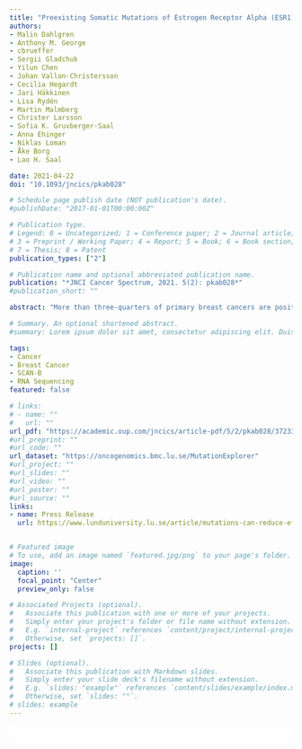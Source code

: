 ```yaml
---
title: "Preexisting Somatic Mutations of Estrogen Receptor Alpha (ESR1) in Early-Stage Primary Breast Cancer"
authors:
- Malin Dahlgren
- Anthony M. George
- cbrueffer
- Sergii Gladchuk
- Yilun Chen
- Johan Vallon-Christersson
- Cecilia Hegardt
- Jari Häkkinen
- Lisa Rydén
- Martin Malmberg
- Christer Larsson
- Sofia K. Gruvberger-Saal
- Anna Ehinger
- Niklas Loman
- Åke Borg
- Lao H. Saal

date: 2021-04-22
doi: "10.1093/jncics/pkab028"

# Schedule page publish date (NOT publication's date).
#publishDate: "2017-01-01T00:00:00Z"

# Publication type.
# Legend: 0 = Uncategorized; 1 = Conference paper; 2 = Journal article;
# 3 = Preprint / Working Paper; 4 = Report; 5 = Book; 6 = Book section;
# 7 = Thesis; 8 = Patent
publication_types: ["2"]

# Publication name and optional abbreviated publication name.
publication: "*JNCI Cancer Spectrum, 2021. 5(2): pkab028*"
#publication_short: ""

abstract: "More than three-quarters of primary breast cancers are positive for estrogen receptor alpha (ER; encoded by the gene *ESR1*), the most important factor for directing anti-estrogenic endocrine therapy (ET). Recently, mutations in *ESR1* were identified as acquired mechanisms of resistance to ET, found in 12% to 55% of metastatic breast cancers treated previously with ET. We analyzed 3217 population-based invasive primary (nonmetastatic) breast cancers (within the SCAN-B study, ClinicalTrials.gov NCT02306096), sampled from initial diagnosis prior to any treatment, for the presence of *ESR1* mutations using RNA sequencing. Mutations were verified by droplet digital polymerase chain reaction on tumor and normal DNA. Patient outcomes were analyzed using Kaplan-Meier estimation and a series of 2-factor Cox regression multivariable analyses. We identified *ESR1* resistance mutations in 30 tumors (0.9%), of which 29 were ER positive (1.1%). In ET-treated disease, presence of *ESR1* mutation was associated with poor relapse-free survival and overall survival (2-sided log-rank test P < .001 and P = .008, respectively), with hazard ratios of 3.00 (95% confidence interval = 1.56 to 5.88) and 2.51 (95% confidence interval = 1.24 to 5.07), respectively, which remained statistically significant when adjusted for other prognostic factors. These population-based results indicate that *ESR1* mutations at diagnosis of primary breast cancer occur in about 1% of women and identify for the first time in the adjuvant setting that such preexisting mutations are associated to eventual resistance to standard hormone therapy. If replicated, tumor *ESR1* screening should be considered in ER-positive primary breast cancer, and for patients with mutated disease, ER degraders such as fulvestrant or other therapeutic options may be considered as more appropriate."

# Summary. An optional shortened abstract.
#summary: Lorem ipsum dolor sit amet, consectetur adipiscing elit. Duis posuere tellus ac convallis placerat. Proin tincidunt magna sed ex sollicitudin condimentum.

tags:
- Cancer
- Breast Cancer
- SCAN-B
- RNA Sequencing
featured: false

# links:
# - name: ""
#   url: ""
url_pdf: "https://academic.oup.com/jncics/article-pdf/5/2/pkab028/37233704/pkab028.pdf"
#url_preprint: ""
#url_code: ""
url_dataset: "https://oncogenomics.bmc.lu.se/MutationExplorer"
#url_project: ""
#url_slides: ""
#url_video: ""
#url_poster: ""
#url_source: ""
links:
- name: Press Release
  url: https://www.lunduniversity.lu.se/article/mutations-can-reduce-effect-hormonal-treatment-early-breast-cancer


# Featured image
# To use, add an image named `featured.jpg/png` to your page's folder. 
image:
  caption: ''
  focal_point: "Center"
  preview_only: false

# Associated Projects (optional).
#   Associate this publication with one or more of your projects.
#   Simply enter your project's folder or file name without extension.
#   E.g. `internal-project` references `content/project/internal-project/index.md`.
#   Otherwise, set `projects: []`.
projects: []

# Slides (optional).
#   Associate this publication with Markdown slides.
#   Simply enter your slide deck's filename without extension.
#   E.g. `slides: "example"` references `content/slides/example/index.md`.
#   Otherwise, set `slides: ""`.
# slides: example
---
```


<html>
  <style>
    section {
        background: white;
        color: black;
        border-radius: 1em;
        padding: 1em;
        left: 50% }
    #inner {
        display: inline-block;
        display: flex;
        align-items: center;
        justify-content: center }
  </style>
  <section>
    <div id="inner">
      <script type='text/javascript' src='https://d1bxh8uas1mnw7.cloudfront.net/assets/embed.js'></script>
        <span style="float:left";
          class="__dimensions_badge_embed__"
          data-doi="10.1093/jncics/pkab028"
          data-hide-zero-citations="true"
          data-legend="always">
        </span>
      <script async src="https://badge.dimensions.ai/badge.js" charset="utf-8"></script>
        <div style="float:right";
          data-link-target="_blank"
          data-badge-details="right"
          data-badge-type="medium-donut"
          data-doi="10.1093/jncics/pkab028"
          data-condensed="true"
          data-hide-no-mentions="true"
          class="altmetric-embed">
        </div>
    </div>
  </section>
